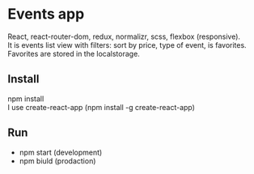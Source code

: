 # Events app
React, react-router-dom, redux, normalizr, scss, flexbox (responsive).    
It is events list view with filters: sort by price, type of event, is favorites.   
Favorites are stored in the localstorage.

## Install
npm install   
I use create-react-app (npm install -g create-react-app)

## Run
* npm start (development)
* npm biuld (prodaction)